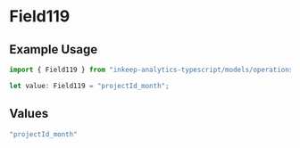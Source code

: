 # Field119

## Example Usage

```typescript
import { Field119 } from "inkeep-analytics-typescript/models/operations";

let value: Field119 = "projectId_month";
```

## Values

```typescript
"projectId_month"
```